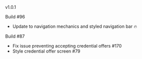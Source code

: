 
v1.0.1

Build #96

- Update to navigation mechanics and styled navigation bar 🔥

Build #87

- Fix issue preventing accepting credential offers #170
- Style credential offer screen #79